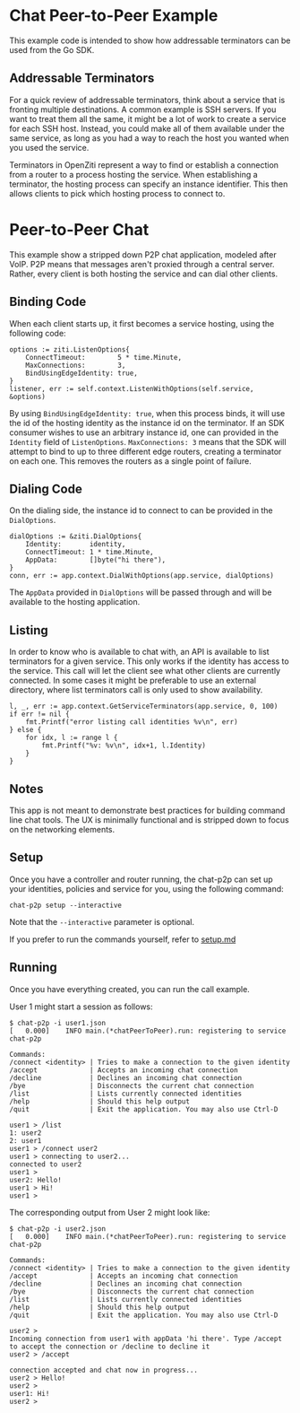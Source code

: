 # Chat Peer-to-Peer Example

This example code is intended to show how addressable terminators can be used from the Go SDK.

## Addressable Terminators

For a quick review of addressable terminators, think about a service that is fronting multiple
destinations. A common example is SSH servers. If you want to treat them all the same, it might
be a lot of work to create a service for each SSH host. Instead, you could make all of them
available under the same service, as long as you had a way to reach the host you wanted when you
used the service.

Terminators in OpenZiti represent a way to find or establish a connection from a router to a
process hosting the service. When establishing a terminator, the hosting process can specify
an instance identifier. This then allows clients to pick which hosting process to connect to.

# Peer-to-Peer Chat

This example show a stripped down P2P chat application, modeled after VoIP. P2P means that
messages aren't proxied through a central server. Rather, every client is both hosting
the service and can dial other clients.

## Binding Code

When each client starts up, it first becomes a service hosting, using the following code:

```
options := ziti.ListenOptions{
    ConnectTimeout:        5 * time.Minute,
    MaxConnections:        3,
    BindUsingEdgeIdentity: true,
}
listener, err := self.context.ListenWithOptions(self.service, &options)
```

By using `BindUsingEdgeIdentity: true`, when this process binds, it will use the id of the
hosting identity as the instance id on the terminator. If an SDK consumer wishes to use an
arbitrary instance id, one can provided in the `Identity` field of `ListenOptions`.
`MaxConnections: 3` means that the SDK will attempt to bind to up to three different edge
routers, creating a terminator on each one. This removes the routers as a single point of failure.

## Dialing Code

On the dialing side, the instance id to connect to can be provided in the `DialOptions`.

```
dialOptions := &ziti.DialOptions{
    Identity:       identity,
    ConnectTimeout: 1 * time.Minute,
    AppData:        []byte("hi there"),
}
conn, err := app.context.DialWithOptions(app.service, dialOptions)
```

The `AppData` provided in `DialOptions` will be passed through and will be available
to the hosting application.

## Listing

In order to know who is available to chat with, an API is available to list terminators
for a given service. This only works if the identity has access to the service. This
call will let the client see what other clients are currently connected. In some
cases it might be preferable to use an external directory, where list terminators call
is only used to show availability.

```
l, _, err := app.context.GetServiceTerminators(app.service, 0, 100)
if err != nil {
    fmt.Printf("error listing call identities %v\n", err)
} else {
    for idx, l := range l {
        fmt.Printf("%v: %v\n", idx+1, l.Identity)
    }
}
```

## Notes

This app is not meant to demonstrate best practices for building command line chat tools.
The UX is minimally functional and is stripped down to focus on the networking elements.

## Setup

Once you have a controller and router running, the chat-p2p can set up your
identities, policies and service for you, using the following command:

```
chat-p2p setup --interactive
```

Note that the `--interactive` parameter is optional.

If you prefer to run the commands yourself, refer to [setup.md](./setup.md)

## Running

Once you have everything created, you can run the call example.

User 1 might start a session as follows:

```
$ chat-p2p -i user1.json 
[   0.000]    INFO main.(*chatPeerToPeer).run: registering to service chat-p2p

Commands:
/connect <identity> | Tries to make a connection to the given identity
/accept             | Accepts an incoming chat connection
/decline            | Declines an incoming chat connection
/bye                | Disconnects the current chat connection
/list               | Lists currently connected identities
/help               | Should this help output
/quit               | Exit the application. You may also use Ctrl-D

user1 > /list    
1: user2
2: user1
user1 > /connect user2
user1 > connecting to user2...
connected to user2
user1 > 
user2: Hello!
user1 > Hi!
user1 > 
```

The corresponding output from User 2 might look like:

```
$ chat-p2p -i user2.json 
[   0.000]    INFO main.(*chatPeerToPeer).run: registering to service chat-p2p

Commands:
/connect <identity> | Tries to make a connection to the given identity
/accept             | Accepts an incoming chat connection
/decline            | Declines an incoming chat connection
/bye                | Disconnects the current chat connection
/list               | Lists currently connected identities
/help               | Should this help output
/quit               | Exit the application. You may also use Ctrl-D

user2 > 
Incoming connection from user1 with appData 'hi there'. Type /accept to accept the connection or /decline to decline it
user2 > /accept

connection accepted and chat now in progress...
user2 > Hello!
user2 > 
user1: Hi!
user2 > 
```